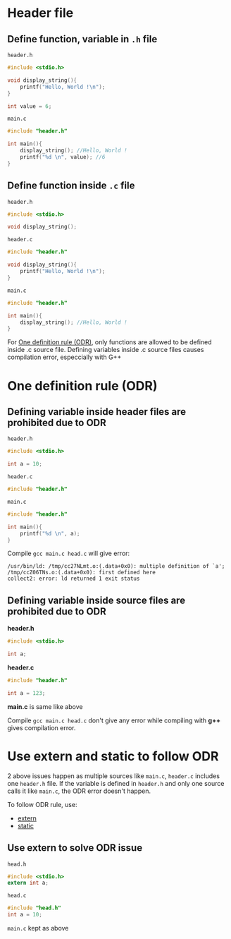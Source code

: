 # Header file

## Define function, variable in ``.h`` file

``header.h``

```c
#include <stdio.h>

void display_string(){
	printf("Hello, World !\n");
}

int value = 6;
```

``main.c``

```c
#include "header.h"

int main(){
	display_string(); //Hello, World !
	printf("%d \n", value); //6
}
```

## Define function inside ``.c`` file

``header.h``

```cpp
#include <stdio.h>

void display_string();
```

``header.c``

```cpp
#include "header.h"

void display_string(){
    printf("Hello, World !\n");
}
```

``main.c``

```c
#include "header.h"

int main(){
	display_string(); //Hello, World !
}
```

For [One definition rule (ODR)](#one-definition-rule-odr), only functions are allowed to be defined inside .c source file. Defining variables inside .c source files causes compilation error, especcially with G++

# One definition rule (ODR)
## Defining variable inside header files are prohibited due to ODR
``header.h``

```c
#include <stdio.h>

int a = 10;
```
``header.c``
```c
#include "header.h"
```

``main.c``

```c
#include "header.h"

int main(){
	printf("%d \n", a);
}
```
Compile  ``gcc main.c head.c`` will give error:

```
/usr/bin/ld: /tmp/cc27NLmt.o:(.data+0x0): multiple definition of `a'; /tmp/ccZ06TNs.o:(.data+0x0): first defined here
collect2: error: ld returned 1 exit status
```
## Defining variable inside source files are prohibited due to ODR
**header.h**
```c
#include <stdio.h>

int a;
```
**header.c**
```c
#include "header.h"

int a = 123;
```

**main.c** is same like above

Compile  ``gcc main.c head.c`` don't give any error while compiling with **g++** gives compilation error.

# Use extern and static to follow ODR
2 above issues happen as multiple sources like ``main.c``, ``header.c`` includes one ``header.h`` file. If the variable is defined in ``header.h`` and only one source calls it like ``main.c``, the ODR error doesn't happen.

To follow ODR rule, use:

* [extern](README.md#use-extern-to-solve-odr-issue)
* [static](https://github.com/TranPhucVinh/C/blob/master/Introduction/Keywords/static.md#global-static-and-odr)

## Use extern to solve ODR issue

``head.h``

```c
#include <stdio.h>
extern int a;
```
``head.c``
```c
#include "head.h"
int a = 10;
```
``main.c`` kept as above
